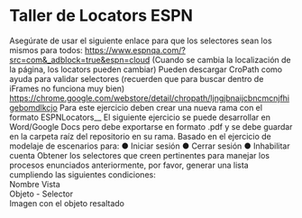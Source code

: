 # Taller de Locators ESPN
Asegúrate de usar el siguiente enlace para que los selectores sean los mismos para todos:
https://www.espnqa.com/?src=com&_adblock=true&espn=cloud
(Cuando se cambia la localización de la página, los locators pueden cambiar)
Pueden descargar CroPath como ayuda para validar selectores (recuerden que para buscar
dentro de iFrames no funciona muy bien)
https://chrome.google.com/webstore/detail/chropath/ljngjbnaijcbncmcnjfhigebomdlkcjo
Para este ejercicio deben crear una nueva rama con el formato
ESPNLocators_<Nombres>_<Apellidos>
El siguiente ejercicio se puede desarrollar en Word/Google Docs pero debe exportarse en
formato .pdf y se debe guardar en la carpeta raíz del repositorio en su rama.
Basado en el ejercicio de modelaje de escenarios para:
● Iniciar sesión
● Cerrar sesión
● Inhabilitar cuenta
Obtener los selectores que creen pertinentes para manejar los procesos enunciados
anteriormente, por favor, generar una lista cumpliendo las siguientes condiciones:
  </br>
Nombre Vista
  </br>
Objeto - Selector
  </br>
Imagen con el objeto resaltado
